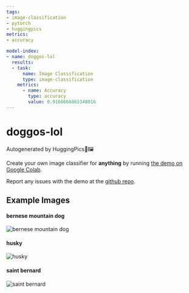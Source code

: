 ```yaml
---
tags:
- image-classification
- pytorch
- huggingpics
metrics:
- accuracy

model-index:
- name: doggos-lol
  results:
  - task:
      name: Image Classification
      type: image-classification
    metrics:
      - name: Accuracy
        type: accuracy
        value: 0.9166666865348816
---
```


# doggos-lol


Autogenerated by HuggingPics🤗🖼️

Create your own image classifier for **anything** by running [the demo on Google Colab](https://colab.research.google.com/github/nateraw/huggingpics/blob/main/HuggingPics.ipynb).

Report any issues with the demo at the [github repo](https://github.com/nateraw/huggingpics).


## Example Images


#### bernese mountain dog

![bernese mountain dog](images/bernese_mountain_dog.jpg)

#### husky

![husky](images/husky.jpg)

#### saint bernard

![saint bernard](images/saint_bernard.jpg)